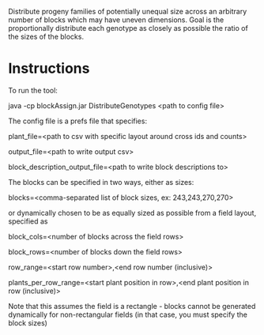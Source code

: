 
Distribute progeny families of potentially unequal size across an arbitrary number of blocks which may have uneven dimensions.  Goal is the proportionally distribute each genotype as closely as possible the ratio of the sizes of the blocks. 

# Instructions

To run the tool:

java -cp blockAssign.jar DistributeGenotypes \<path to config file\>

The config file is a prefs file that specifies:

plant_file=\<path to csv with specific layout around cross ids and counts\>

output_file=\<path to write output csv\>

block_description_output_file=\<path to write block descriptions to\>

The blocks can be specified in two ways, either as sizes:

blocks=\<comma-separated list of block sizes, ex: 243,243,270,270\>

or dynamically chosen to be as equally sized as possible from a field layout, specified as

block_cols=\<number of blocks across the field rows\>

block_rows=\<number of blocks down the field rows\>

row_range=\<start row number\>,\<end row number (inclusive)\>

plants_per_row_range=\<start plant position in row\>,\<end plant position in row (inclusive)\>

Note that this assumes the field is a rectangle - blocks cannot be generated dynamically for non-rectangular fields (in that case, you must specify the block sizes)
